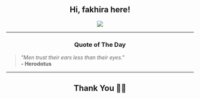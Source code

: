 <h2 align="center"> Hi, fakhira here!</h2>

<p align="center">
<a href="https://github.com/fakhiralkda" alt="github streak"><img src="https://dvst-streak.herokuapp.com/?user=fakhiralkda&theme=tokyonight&fire=DD472C"></a>
</p>

<hr>
<h3 align="center">Quote of The Day</h3>
<p align="center">
<blockquote>
<i>"Men trust their ears less than their eyes."</i>
<br>
<b>- Herodotus</b>
</blockquote>
</p>


<hr>
<h2 align="center">Thank You 🙏🏼</h2>

